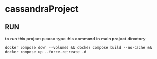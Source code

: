 # cassandraProject

## RUN

to run this project please type this command in main project directory
```shell
docker compose down --volumes && docker compose build --no-cache && docker compose up --force-recreate -d
```